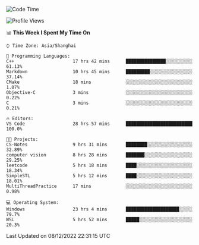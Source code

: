 <!--START_SECTION:waka-->
![Code Time](http://img.shields.io/badge/Code%20Time-437%20hrs%2015%20mins-blue)

![Profile Views](http://img.shields.io/badge/Profile%20Views-3-blue)

📊 **This Week I Spent My Time On** 

```text
⌚︎ Time Zone: Asia/Shanghai

💬 Programming Languages: 
C++                      17 hrs 42 mins      ███████████████░░░░░░░░░░   61.13% 
Markdown                 10 hrs 45 mins      █████████░░░░░░░░░░░░░░░░   37.14% 
CMake                    18 mins             ░░░░░░░░░░░░░░░░░░░░░░░░░   1.07% 
Objective-C              3 mins              ░░░░░░░░░░░░░░░░░░░░░░░░░   0.22% 
C                        3 mins              ░░░░░░░░░░░░░░░░░░░░░░░░░   0.21%

🔥 Editors: 
VS Code                  28 hrs 57 mins      █████████████████████████   100.0%

🐱‍💻 Projects: 
CS-Notes                 9 hrs 31 mins       ████████░░░░░░░░░░░░░░░░░   32.89% 
computer vision          8 hrs 28 mins       ███████░░░░░░░░░░░░░░░░░░   29.25% 
leetcode                 5 hrs 18 mins       ████░░░░░░░░░░░░░░░░░░░░░   18.34% 
SimpleSTL                5 hrs 12 mins       ████░░░░░░░░░░░░░░░░░░░░░   18.01% 
MultiThreadPractice      17 mins             ░░░░░░░░░░░░░░░░░░░░░░░░░   0.98%

💻 Operating System: 
Windows                  23 hrs 4 mins       ████████████████████░░░░░   79.7% 
WSL                      5 hrs 52 mins       █████░░░░░░░░░░░░░░░░░░░░   20.3%

```


 Last Updated on 08/12/2022 22:31:15 UTC
<!--END_SECTION:waka-->